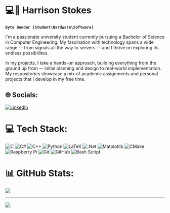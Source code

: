 # 💻🎒 Harrison Stokes

**`Byte Bender (Student\Hardware\Software)`**

I'm a passionate university student currently pursuing a Bachelor of Science in Computer Engineering. My fascination with technology spans a wide range -- from signals all the way to servers -- and I thrive on exploring its endless possiblilites. </br> 

In my projects, I take a hands-on approach, building everything from the ground up from -- initial planning and design to real-world implementation.
My respositories showcase a mix of academic assignments and personal projects that I develop in my free time. </br>

## 🌐 Socials:
[![LinkedIn](https://img.shields.io/badge/LinkedIn-%230077B5.svg?logo=linkedin&logoColor=white)](https://linkedin.com/in/https://www.linkedin.com/in/harrison-stokes/) 

# 💻 Tech Stack:
![C](https://img.shields.io/badge/c-%2300599C.svg?style=for-the-badge&logo=c&logoColor=white) ![C#](https://img.shields.io/badge/c%23-%23239120.svg?style=for-the-badge&logo=csharp&logoColor=white) ![C++](https://img.shields.io/badge/c++-%2300599C.svg?style=for-the-badge&logo=c%2B%2B&logoColor=white) ![Python](https://img.shields.io/badge/python-3670A0?style=for-the-badge&logo=python&logoColor=ffdd54) ![LaTeX](https://img.shields.io/badge/latex-%23008080.svg?style=for-the-badge&logo=latex&logoColor=white) ![.Net](https://img.shields.io/badge/.NET-5C2D91?style=for-the-badge&logo=.net&logoColor=white) ![Matplotlib](https://img.shields.io/badge/Matplotlib-%23ffffff.svg?style=for-the-badge&logo=Matplotlib&logoColor=black) ![CMake](https://img.shields.io/badge/CMake-%23008FBA.svg?style=for-the-badge&logo=cmake&logoColor=white) ![Raspberry Pi](https://img.shields.io/badge/-Raspberry_Pi-C51A4A?style=for-the-badge&logo=Raspberry-Pi) ![Git](https://img.shields.io/badge/git-%23F05033.svg?style=for-the-badge&logo=git&logoColor=white) ![GitHub](https://img.shields.io/badge/github-%23121011.svg?style=for-the-badge&logo=github&logoColor=white) ![Bash Script](https://img.shields.io/badge/bash_script-%23121011.svg?style=for-the-badge&logo=gnu-bash&logoColor=white)
# 📊 GitHub Stats:
![](https://github-readme-stats.vercel.app/api?username=HarrisonStokes&theme=tokyonight&hide_border=true&include_all_commits=false&count_private=true)<br/>


---
[![](https://visitcount.itsvg.in/api?id=HarrisonStokes&icon=7&color=5)](https://visitcount.itsvg.in)

<!-- Proudly created with GPRM ( https://gprm.itsvg.in ) -->
